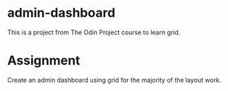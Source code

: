 # admin-dashboard
This is a project from The Odin Project course to learn grid.

# Assignment
Create an admin dashboard using grid for the majority of the layout work.
